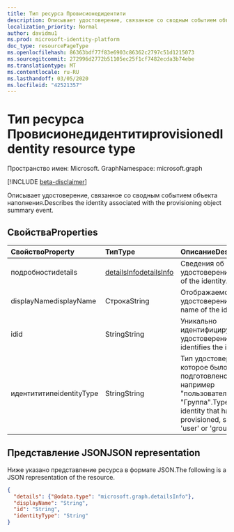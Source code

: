 ```yaml
---
title: Тип ресурса Провисионедидентити
description: Описывает удостоверение, связанное со сводным событием объекта наполнения.
localization_priority: Normal
author: davidmu1
ms.prod: microsoft-identity-platform
doc_type: resourcePageType
ms.openlocfilehash: 86363bdf77f83e6903c86362c2797c51d1215073
ms.sourcegitcommit: 272996d2772b51105ec25f1cf7482ecda3b74ebe
ms.translationtype: MT
ms.contentlocale: ru-RU
ms.lasthandoff: 03/05/2020
ms.locfileid: "42521357"
---
```

# <a name="provisionedidentity-resource-type"></a><span data-ttu-id="de0e5-103">Тип ресурса Провисионедидентити</span><span class="sxs-lookup"><span data-stu-id="de0e5-103">provisionedIdentity resource type</span></span>

<span data-ttu-id="de0e5-104">Пространство имен: Microsoft. Graph</span><span class="sxs-lookup"><span data-stu-id="de0e5-104">Namespace: microsoft.graph</span></span>

[!INCLUDE [beta-disclaimer](../../includes/beta-disclaimer.md)]

<span data-ttu-id="de0e5-105">Описывает удостоверение, связанное со сводным событием объекта наполнения.</span><span class="sxs-lookup"><span data-stu-id="de0e5-105">Describes the identity associated with the provisioning object summary event.</span></span> 

## <a name="properties"></a><span data-ttu-id="de0e5-106">Свойства</span><span class="sxs-lookup"><span data-stu-id="de0e5-106">Properties</span></span>

| <span data-ttu-id="de0e5-107">Свойство</span><span class="sxs-lookup"><span data-stu-id="de0e5-107">Property</span></span>     | <span data-ttu-id="de0e5-108">Тип</span><span class="sxs-lookup"><span data-stu-id="de0e5-108">Type</span></span>        | <span data-ttu-id="de0e5-109">Описание</span><span class="sxs-lookup"><span data-stu-id="de0e5-109">Description</span></span> |
|:-------------|:------------|:------------|
|<span data-ttu-id="de0e5-110">подробности</span><span class="sxs-lookup"><span data-stu-id="de0e5-110">details</span></span>|[<span data-ttu-id="de0e5-111">detailsInfo</span><span class="sxs-lookup"><span data-stu-id="de0e5-111">detailsInfo</span></span>](detailsinfo.md)|<span data-ttu-id="de0e5-112">Сведения об удостоверении.</span><span class="sxs-lookup"><span data-stu-id="de0e5-112">Details of the identity.</span></span>|
|<span data-ttu-id="de0e5-113">displayName</span><span class="sxs-lookup"><span data-stu-id="de0e5-113">displayName</span></span>|<span data-ttu-id="de0e5-114">Строка</span><span class="sxs-lookup"><span data-stu-id="de0e5-114">String</span></span>|<span data-ttu-id="de0e5-115">Отображаемое имя удостоверения.</span><span class="sxs-lookup"><span data-stu-id="de0e5-115">Display name of the identity.</span></span> |
|<span data-ttu-id="de0e5-116">id</span><span class="sxs-lookup"><span data-stu-id="de0e5-116">id</span></span>|<span data-ttu-id="de0e5-117">String</span><span class="sxs-lookup"><span data-stu-id="de0e5-117">String</span></span>|<span data-ttu-id="de0e5-118">Уникально идентифицирует удостоверение.</span><span class="sxs-lookup"><span data-stu-id="de0e5-118">Uniquely identifies the identity.</span></span>|
|<span data-ttu-id="de0e5-119">идентититипе</span><span class="sxs-lookup"><span data-stu-id="de0e5-119">identityType</span></span>|<span data-ttu-id="de0e5-120">String</span><span class="sxs-lookup"><span data-stu-id="de0e5-120">String</span></span>|<span data-ttu-id="de0e5-121">Тип удостоверения, которое было подготовлено, например "пользователь" или "Группа".</span><span class="sxs-lookup"><span data-stu-id="de0e5-121">Type of identity that has been provisioned, such as 'user' or 'group'.</span></span>|

## <a name="json-representation"></a><span data-ttu-id="de0e5-122">Представление JSON</span><span class="sxs-lookup"><span data-stu-id="de0e5-122">JSON representation</span></span>

<span data-ttu-id="de0e5-123">Ниже указано представление ресурса в формате JSON.</span><span class="sxs-lookup"><span data-stu-id="de0e5-123">The following is a JSON representation of the resource.</span></span>

<!-- {
  "blockType": "resource",
  "optionalProperties": [

  ],
  "@odata.type": "microsoft.graph.provisionedIdentity",
  "baseType": null
}-->

```json
{
  "details": {"@odata.type": "microsoft.graph.detailsInfo"},
  "displayName": "String",
  "id": "String",
  "identityType": "String"
}
```

<!-- uuid: 16cd6b66-4b1a-43a1-adaf-3a886856ed98
2019-02-04 14:57:30 UTC -->
<!-- {
  "type": "#page.annotation",
  "description": "provisionedIdentity resource",
  "keywords": "",
  "section": "documentation",
  "tocPath": ""
}-->
